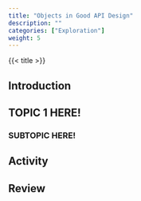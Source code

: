 ```yaml
---
title: "Objects in Good API Design"
description: ""
categories: ["Exploration"]
weight: 5
---
```

<!--- Make sure to fill out the title and description above, they will be used when generating lists of exploration topics -->
<!--- The weight above determines what order this will be shown among other exploration topics in this same folder, lower numbers are shown first. Start using at least multiples of 5, that way if you need to add a content page between existing ones there are enough open weights to do so. They are integers only -->

{{< title >}}
## Introduction
<!--- Introduce the content of this exploration -->

## TOPIC 1 HERE!
<!--- Main topic headings are at ## -->
### SUBTOPIC HERE!
<!--- Subtopic headings are at ### -->

<!--- Embed kaltura videos like this {{< kaltura video_identifier >}} where video_identifier is replaced with the id of the video found in the kaltura video URL -->

## Activity
<!--- Where possible include one or more activities for students to do to further cement their understanding of the topic. They will learn more from doing than reading -->

## Review
<!--- Encourage students to reflect on what they should have learned from this exploration. -->